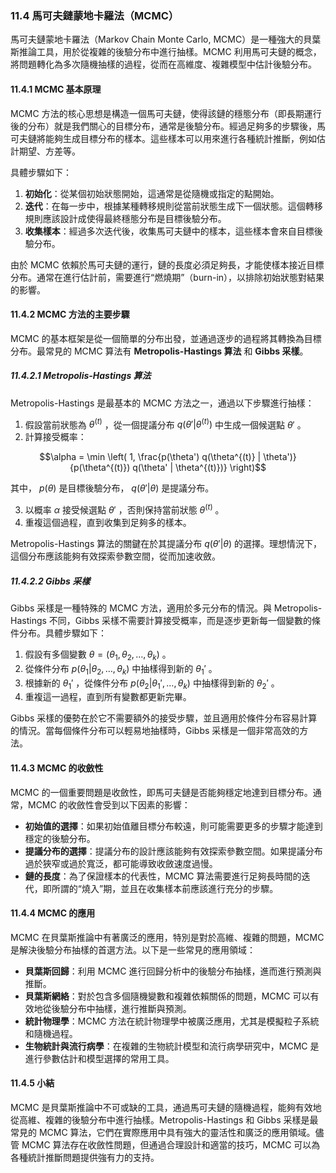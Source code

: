### 11.4 馬可夫鏈蒙地卡羅法（MCMC）

馬可夫鏈蒙地卡羅法（Markov Chain Monte Carlo, MCMC）是一種強大的貝葉斯推論工具，用於從複雜的後驗分布中進行抽樣。MCMC 利用馬可夫鏈的概念，將問題轉化為多次隨機抽樣的過程，從而在高維度、複雜模型中估計後驗分布。

#### 11.4.1 MCMC 基本原理

MCMC 方法的核心思想是構造一個馬可夫鏈，使得該鏈的穩態分布（即長期運行後的分布）就是我們關心的目標分布，通常是後驗分布。經過足夠多的步驟後，馬可夫鏈將能夠生成目標分布的樣本。這些樣本可以用來進行各種統計推斷，例如估計期望、方差等。

具體步驟如下：

1. **初始化**：從某個初始狀態開始，這通常是從隨機或指定的點開始。
2. **迭代**：在每一步中，根據某種轉移規則從當前狀態生成下一個狀態。這個轉移規則應該設計成使得最終穩態分布是目標後驗分布。
3. **收集樣本**：經過多次迭代後，收集馬可夫鏈中的樣本，這些樣本會來自目標後驗分布。

由於 MCMC 依賴於馬可夫鏈的運行，鏈的長度必須足夠長，才能使樣本接近目標分布。通常在進行估計前，需要進行“燃燒期”（burn-in），以排除初始狀態對結果的影響。

#### 11.4.2 MCMC 方法的主要步驟

MCMC 的基本框架是從一個簡單的分布出發，並通過逐步的過程將其轉換為目標分布。最常見的 MCMC 算法有 **Metropolis-Hastings 算法** 和 **Gibbs 采樣**。

##### 11.4.2.1 Metropolis-Hastings 算法

Metropolis-Hastings 是最基本的 MCMC 方法之一，通過以下步驟進行抽樣：

1. 假設當前狀態為  $`\theta^{(t)}`$ ，從一個提議分布  $`q(\theta' | \theta^{(t)})`$  中生成一個候選點  $`\theta'`$ 。
2. 計算接受概率：

   
```math
\alpha = \min \left( 1, \frac{p(\theta') q(\theta^{(t)} | \theta')}{p(\theta^{(t)}) q(\theta' | \theta^{(t)})} \right)
```


   其中， $`p(\theta)`$  是目標後驗分布， $`q(\theta'|\theta)`$  是提議分布。

3. 以概率  $`\alpha`$  接受候選點  $`\theta'`$ ，否則保持當前狀態  $`\theta^{(t)}`$ 。
4. 重複這個過程，直到收集到足夠多的樣本。

Metropolis-Hastings 算法的關鍵在於其提議分布  $`q(\theta' | \theta)`$  的選擇。理想情況下，這個分布應該能夠有效探索參數空間，從而加速收斂。

##### 11.4.2.2 Gibbs 采樣

Gibbs 采樣是一種特殊的 MCMC 方法，適用於多元分布的情況。與 Metropolis-Hastings 不同，Gibbs 采樣不需要計算接受概率，而是逐步更新每一個變數的條件分布。具體步驟如下：

1. 假設有多個變數  $`\theta = (\theta_1, \theta_2, \dots, \theta_k)`$ 。
2. 從條件分布  $`p(\theta_1 | \theta_2, \dots, \theta_k)`$  中抽樣得到新的  $`\theta_1'`$ 。
3. 根據新的  $`\theta_1'`$ ，從條件分布  $`p(\theta_2 | \theta_1', \dots, \theta_k)`$  中抽樣得到新的  $`\theta_2'`$ 。
4. 重複這一過程，直到所有變數都更新完畢。

Gibbs 采樣的優勢在於它不需要額外的接受步驟，並且適用於條件分布容易計算的情況。當每個條件分布可以輕易地抽樣時，Gibbs 采樣是一個非常高效的方法。

#### 11.4.3 MCMC 的收斂性

MCMC 的一個重要問題是收斂性，即馬可夫鏈是否能夠穩定地達到目標分布。通常，MCMC 的收斂性會受到以下因素的影響：

- **初始值的選擇**：如果初始值離目標分布較遠，則可能需要更多的步驟才能達到穩定的後驗分布。
- **提議分布的選擇**：提議分布的設計應該能夠有效探索參數空間。如果提議分布過於狹窄或過於寬泛，都可能導致收斂速度過慢。
- **鏈的長度**：為了保證樣本的代表性，MCMC 算法需要進行足夠長時間的迭代，即所謂的“燒入”期，並且在收集樣本前應該進行充分的步驟。

#### 11.4.4 MCMC 的應用

MCMC 在貝葉斯推論中有著廣泛的應用，特別是對於高維、複雜的問題，MCMC 是解決後驗分布抽樣的首選方法。以下是一些常見的應用領域：

- **貝葉斯回歸**：利用 MCMC 進行回歸分析中的後驗分布抽樣，進而進行預測與推斷。
- **貝葉斯網絡**：對於包含多個隨機變數和複雜依賴關係的問題，MCMC 可以有效地從後驗分布中抽樣，進行推斷與預測。
- **統計物理學**：MCMC 方法在統計物理學中被廣泛應用，尤其是模擬粒子系統和隨機過程。
- **生物統計與流行病學**：在複雜的生物統計模型和流行病學研究中，MCMC 是進行參數估計和模型選擇的常用工具。

#### 11.4.5 小結

MCMC 是貝葉斯推論中不可或缺的工具，通過馬可夫鏈的隨機過程，能夠有效地從高維、複雜的後驗分布中進行抽樣。Metropolis-Hastings 和 Gibbs 采樣是最常見的 MCMC 算法，它們在實際應用中具有強大的靈活性和廣泛的應用領域。儘管 MCMC 算法存在收斂性問題，但通過合理設計和適當的技巧，MCMC 可以為各種統計推斷問題提供強有力的支持。
